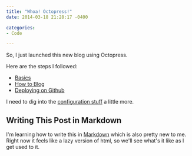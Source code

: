 ```yaml
---
title: "Whoa! Octopress!"
date: 2014-03-18 21:28:17 -0400

categories:
- Code

---
```

So, I just launched this new blog using Octopress.

Here are the steps I followed:

* [Basics](http://octopress.org/docs/setup/)
* [How to Blog](http://octopress.org/docs/blogging/)
* [Deploying on Github](http://octopress.org/docs/deploying/github/)

I need to dig into the [configuration stuff](http://octopress.org/docs/configuring/) a little more.
<!-- more -->

Writing This Post in Markdown
-----------------------------

I'm learning how to write this in [Markdown](http://http://daringfireball.net/projects/markdown/basics) which is also pretty new to me. Right now it feels like a lazy version of html, so we'll see what's it like as I get used to it. 